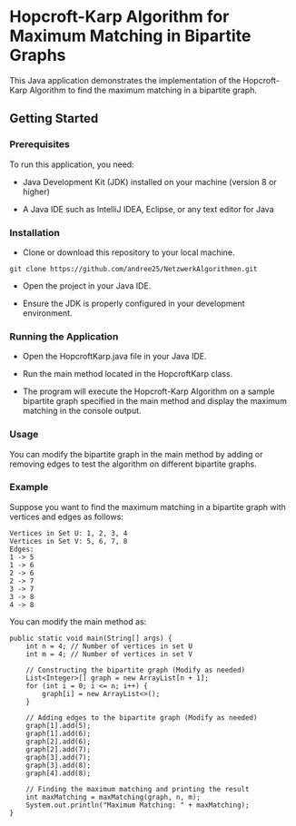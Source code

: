 # Hopcroft-Karp Algorithm for Maximum Matching in Bipartite Graphs

This Java application demonstrates the implementation of the Hopcroft-Karp Algorithm to find the maximum matching in a bipartite graph.

## Getting Started
### Prerequisites
To run this application, you need:

- Java Development Kit (JDK) installed on your machine (version 8 or higher)

- A Java IDE such as IntelliJ IDEA, Eclipse, or any text editor for Java

### Installation
- Clone or download this repository to your local machine.

``` git clone https://github.com/andree25/NetzwerkAlgorithmen.git ```

- Open the project in your Java IDE.

- Ensure the JDK is properly configured in your development environment.

### Running the Application
- Open the HopcroftKarp.java file in your Java IDE.

- Run the main method located in the HopcroftKarp class.

- The program will execute the Hopcroft-Karp Algorithm on a sample bipartite graph specified in the main method and display the maximum matching in the console output.

### Usage
You can modify the bipartite graph in the main method by adding or removing edges to test the algorithm on different bipartite graphs.

### Example
Suppose you want to find the maximum matching in a bipartite graph with vertices and edges as follows:

```
Vertices in Set U: 1, 2, 3, 4
Vertices in Set V: 5, 6, 7, 8
Edges:
1 -> 5
1 -> 6
2 -> 6
2 -> 7
3 -> 7
3 -> 8
4 -> 8
```
You can modify the main method as:

```
public static void main(String[] args) {
    int n = 4; // Number of vertices in set U
    int m = 4; // Number of vertices in set V

    // Constructing the bipartite graph (Modify as needed)
    List<Integer>[] graph = new ArrayList[n + 1];
    for (int i = 0; i <= n; i++) {
        graph[i] = new ArrayList<>();
    }

    // Adding edges to the bipartite graph (Modify as needed)
    graph[1].add(5);
    graph[1].add(6);
    graph[2].add(6);
    graph[2].add(7);
    graph[3].add(7);
    graph[3].add(8);
    graph[4].add(8);

    // Finding the maximum matching and printing the result
    int maxMatching = maxMatching(graph, n, m);
    System.out.println("Maximum Matching: " + maxMatching);
}
```